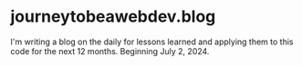 # journeytobeawebdev.blog
I'm writing a blog on the daily for lessons learned and applying them to this code for the next 12 months. Beginning July 2, 2024.
